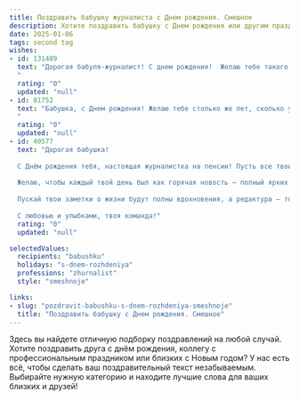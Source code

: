```yaml
---
title: Поздравить бабушку журналиста c Днем рождения. Смешное
description: Хотите поздравить бабушку c Днем рождения или другим праздником? Наш ИИ создаст незабываемое поздравление, а вы обязательно выделитесь среди других.  
date: 2025-01-06
tags: second tag
wishes:
- id: 131489
  text: "Дорогая бабуля-журналист! С днем рождения!  Желаю тебе такого бурного потока поздравлений, что пришлось бы выделить целую полосу в газете, чтобы все вместить!  Пусть твой жизненный сюжет будет полон ярких событий, а каждый день – новостью, достойной первой полосы!  Здоровья тебе крепкого,  как редакторская правка, и  острого ума, способного разоблачить  любой  семейный \"фейк\"!
  "
  rating: "0"
  updated: "null"
- id: 81752
  text: "Бабушка, с Днем рождения! Желаю тебе столько же лет, сколько у тебя уже напечатано статей! Пусть твой острый ум и перо не тупятся, а жизнь будет полна ярких, запоминающихся историй, которые ты обязательно расскажешь нам, своим слушателям!
  "
  rating: "0"
  updated: "null"
- id: 40577
  text: "Дорогая бабушка!
  
  С Днём рождения тебя, настоящая журналистка на пенсии! Пусть все твои репортажи о доставке пирожков на даче будут только с положительными рецензиями, а подписчики растут в геометрической прогрессии!
  
  Желаю, чтобы каждый твой день был как горячая новость – полный ярких событий, смеха и сюрпризов! Пусть даже в самом тихом селе всегда находится повод для репортажа, а у дома ждут необычные эксклюзивные интервью с соседями!
  
  Пускай твои заметки о жизни будут полны вдохновения, а редактура – только с вишенкой на торте! Помни, что ты не просто бабушка, а главный редактор нашей семьи!
  
  С любовью и улыбками, твоя команда!"
  rating: "0"
  updated: "null"

selectedValues:
  recipients: "babushku"
  holidays: "s-dnem-rozhdeniya"
  professions: "zhurnalist"
  style: "smeshnoje"

links:
- slug: "pozdravit-babushku-s-dnem-rozhdeniya-smeshnoje"
  title: "Поздравить бабушку c Днем рождения. Смешное"
---
```


Здесь вы найдете отличную подборку поздравлений на любой случай.
Хотите поздравить друга с днём рождения, коллегу с профессиональным праздником или близких с Новым годом? У нас есть всё, чтобы сделать ваш поздравительный текст незабываемым. Выбирайте нужную категорию и находите лучшие слова для ваших близких и друзей!
